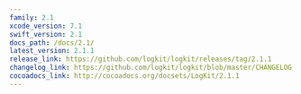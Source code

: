 ```yaml
---
family: 2.1
xcode_version: 7.1
swift_version: 2.1
docs_path: /docs/2.1/
latest_version: 2.1.1
release_link: https://github.com/logkit/logkit/releases/tag/2.1.1
changelog_link: https://github.com/logkit/logkit/blob/master/CHANGELOG.md#211
cocoadocs_link: http://cocoadocs.org/docsets/LogKit/2.1.1
---
```


